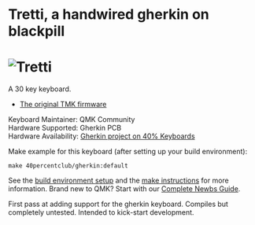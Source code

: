 # Tretti, a handwired gherkin on blackpill

![Tretti](https://4.bp.blogspot.com/-sQ18-lNZXOc/WCzlTde-4PI/AAAAAAAB_JQ/qQrehAMG6DMKf3i4oj4mkmLGOfTUvb3KgCLcB/s640/IMG_20161116_122926.jpg)
===

A 30 key keyboard.

* [The original TMK firmware](https://github.com/di0ib/tmk_keyboard/tree/master/keyboard/gherkin)

Keyboard Maintainer: QMK Community  
Hardware Supported: Gherkin PCB  
Hardware Availability: [Gherkin project on 40% Keyboards](http://www.40percent.club/2016/11/gherkin.html)

Make example for this keyboard (after setting up your build environment):

    make 40percentclub/gherkin:default

See the [build environment setup](https://docs.qmk.fm/#/getting_started_build_tools) and the [make instructions](https://docs.qmk.fm/#/getting_started_make_guide) for more information. Brand new to QMK? Start with our [Complete Newbs Guide](https://docs.qmk.fm/#/newbs).

First pass at adding support for the gherkin keyboard. Compiles but completely
untested. Intended to kick-start development.
